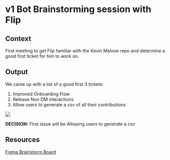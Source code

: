 # v1 Bot Brainstorming session with Flip

## Context

First meeting to get Flip familiar with the Kevin Malone repo and determine a good first ticket for him to work on.

## Output

We came up with a list of a good first 3 tickets:
1. Improved Onboarding Flow
2. Release Non DM interactions
3. Allow users to generate a csv of all their contributions

![](https://i.imgur.com/aIleMDG.png)

**DECISION:** First issue will be Allowing users to generate a csv

## Resources

[Figma Brainstorm Board](https://www.figma.com/file/vACWqKW84pxhj7ezt6y0Pj/Bot-v1-Brainstorm?node-id=2%3A22)